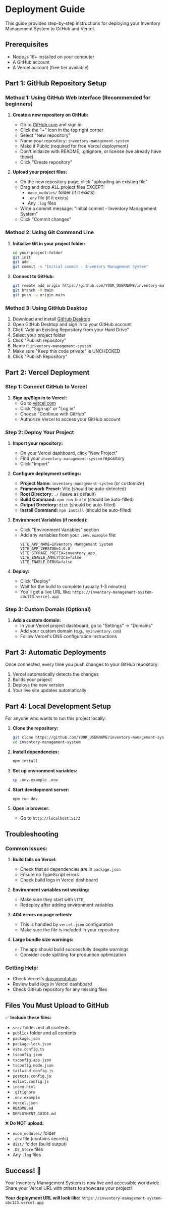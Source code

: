 # Deployment Guide

This guide provides step-by-step instructions for deploying your Inventory Management System to GitHub and Vercel.

## Prerequisites

- Node.js 16+ installed on your computer
- A GitHub account
- A Vercel account (free tier available)

## Part 1: GitHub Repository Setup

### Method 1: Using GitHub Web Interface (Recommended for beginners)

1. **Create a new repository on GitHub:**
   - Go to [GitHub.com](https://github.com) and sign in
   - Click the "+" icon in the top right corner
   - Select "New repository"
   - Name your repository: `inventory-management-system`
   - Make it Public (required for free Vercel deployment)
   - Don't initialize with README, .gitignore, or license (we already have these)
   - Click "Create repository"

2. **Upload your project files:**
   - On the new repository page, click "uploading an existing file"
   - Drag and drop ALL project files EXCEPT:
     - `node_modules/` folder (if it exists)
     - `.env` file (if it exists)
     - Any `.log` files
   - Write a commit message: "Initial commit - Inventory Management System"
   - Click "Commit changes"

### Method 2: Using Git Command Line

1. **Initialize Git in your project folder:**
   ```bash
   cd your-project-folder
   git init
   git add .
   git commit -m "Initial commit - Inventory Management System"
   ```

2. **Connect to GitHub:**
   ```bash
   git remote add origin https://github.com/YOUR_USERNAME/inventory-management-system.git
   git branch -M main
   git push -u origin main
   ```

### Method 3: Using GitHub Desktop

1. Download and install [GitHub Desktop](https://desktop.github.com/)
2. Open GitHub Desktop and sign in to your GitHub account
3. Click "Add an Existing Repository from your Hard Drive"
4. Select your project folder
5. Click "Publish repository"
6. Name it `inventory-management-system`
7. Make sure "Keep this code private" is UNCHECKED
8. Click "Publish Repository"

## Part 2: Vercel Deployment

### Step 1: Connect GitHub to Vercel

1. **Sign up/Sign in to Vercel:**
   - Go to [vercel.com](https://vercel.com)
   - Click "Sign up" or "Log in"
   - Choose "Continue with GitHub"
   - Authorize Vercel to access your GitHub account

### Step 2: Deploy Your Project

1. **Import your repository:**
   - On your Vercel dashboard, click "New Project"
   - Find your `inventory-management-system` repository
   - Click "Import"

2. **Configure deployment settings:**
   - **Project Name:** `inventory-management-system` (or customize)
   - **Framework Preset:** Vite (should be auto-detected)
   - **Root Directory:** `./` (leave as default)
   - **Build Command:** `npm run build` (should be auto-filled)
   - **Output Directory:** `dist` (should be auto-filled)
   - **Install Command:** `npm install` (should be auto-filled)

3. **Environment Variables (if needed):**
   - Click "Environment Variables" section
   - Add any variables from your `.env.example` file:
     ```
     VITE_APP_NAME=Inventory Management System
     VITE_APP_VERSION=1.0.0
     VITE_STORAGE_PREFIX=inventory_app_
     VITE_ENABLE_ANALYTICS=false
     VITE_ENABLE_DEBUG=false
     ```

4. **Deploy:**
   - Click "Deploy"
   - Wait for the build to complete (usually 1-3 minutes)
   - You'll get a live URL like: `https://inventory-management-system-abc123.vercel.app`

### Step 3: Custom Domain (Optional)

1. **Add a custom domain:**
   - In your Vercel project dashboard, go to "Settings" → "Domains"
   - Add your custom domain (e.g., `myinventory.com`)
   - Follow Vercel's DNS configuration instructions

## Part 3: Automatic Deployments

Once connected, every time you push changes to your GitHub repository:
1. Vercel automatically detects the changes
2. Builds your project
3. Deploys the new version
4. Your live site updates automatically

## Part 4: Local Development Setup

For anyone who wants to run this project locally:

1. **Clone the repository:**
   ```bash
   git clone https://github.com/YOUR_USERNAME/inventory-management-system.git
   cd inventory-management-system
   ```

2. **Install dependencies:**
   ```bash
   npm install
   ```

3. **Set up environment variables:**
   ```bash
   cp .env.example .env
   ```

4. **Start development server:**
   ```bash
   npm run dev
   ```

5. **Open in browser:**
   - Go to `http://localhost:5173`

## Troubleshooting

### Common Issues:

1. **Build fails on Vercel:**
   - Check that all dependencies are in `package.json`
   - Ensure no TypeScript errors
   - Check build logs in Vercel dashboard

2. **Environment variables not working:**
   - Make sure they start with `VITE_`
   - Redeploy after adding environment variables

3. **404 errors on page refresh:**
   - This is handled by `vercel.json` configuration
   - Make sure the file is included in your repository

4. **Large bundle size warnings:**
   - The app should build successfully despite warnings
   - Consider code splitting for production optimization

### Getting Help:

- Check Vercel's [documentation](https://vercel.com/docs)
- Review build logs in Vercel dashboard
- Check GitHub repository for any missing files

## Files You Must Upload to GitHub

✅ **Include these files:**
- `src/` folder and all contents
- `public/` folder and all contents
- `package.json`
- `package-lock.json`
- `vite.config.ts`
- `tsconfig.json`
- `tsconfig.app.json`
- `tsconfig.node.json`
- `tailwind.config.js`
- `postcss.config.js`
- `eslint.config.js`
- `index.html`
- `.gitignore`
- `.env.example`
- `vercel.json`
- `README.md`
- `DEPLOYMENT_GUIDE.md`

❌ **Do NOT upload:**
- `node_modules/` folder
- `.env` file (contains secrets)
- `dist/` folder (build output)
- `.DS_Store` files
- Any `.log` files

## Success! 🎉

Your Inventory Management System is now live and accessible worldwide. Share your Vercel URL with others to showcase your project!

**Your deployment URL will look like:**
`https://inventory-management-system-abc123.vercel.app`